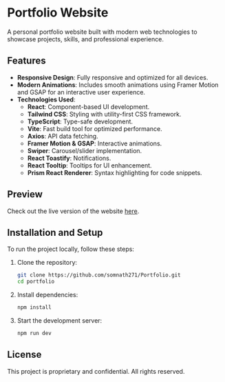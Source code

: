 # Portfolio Website

A personal portfolio website built with modern web technologies to showcase projects, skills, and professional experience.

## Features

- **Responsive Design**: Fully responsive and optimized for all devices.
- **Modern Animations**: Includes smooth animations using Framer Motion and GSAP for an interactive user experience.
- **Technologies Used**:
  - **React**: Component-based UI development.
  - **Tailwind CSS**: Styling with utility-first CSS framework.
  - **TypeScript**: Type-safe development.
  - **Vite**: Fast build tool for optimized performance.
  - **Axios**: API data fetching.
  - **Framer Motion & GSAP**: Interactive animations.
  - **Swiper**: Carousel/slider implementation.
  - **React Toastify**: Notifications.
  - **React Tooltip**: Tooltips for UI enhancement.
  - **Prism React Renderer**: Syntax highlighting for code snippets.

## Preview

Check out the live version of the website [here](https://somnathbhattarai.com.np).  

## Installation and Setup

To run the project locally, follow these steps:

1. Clone the repository:
   ```bash
   git clone https://github.com/somnath271/Portfolio.git
   cd portfolio
   ```

2. Install dependencies:
   ```bash
   npm install
   ```

3. Start the development server:
   ```bash
   npm run dev
   ```

## License

This project is proprietary and confidential. All rights reserved.
